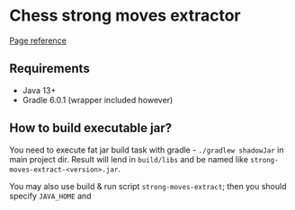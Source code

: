 # Chess strong moves extractor
[Page reference](http://www.cs.put.poznan.pl/mszelag/Teaching/teaching.html)

## Requirements
- Java 13+
- Gradle 6.0.1 (wrapper included however)

## How to build executable jar?
You need to execute fat jar build task with gradle - `./gradlew shadowJar` in main project dir.
Result will lend in `build/libs` and be named like `strong-moves-extract-<version>.jar`.

You may also use build & run script `strong-moves-extract`; then you should specify `JAVA_HOME` and 
